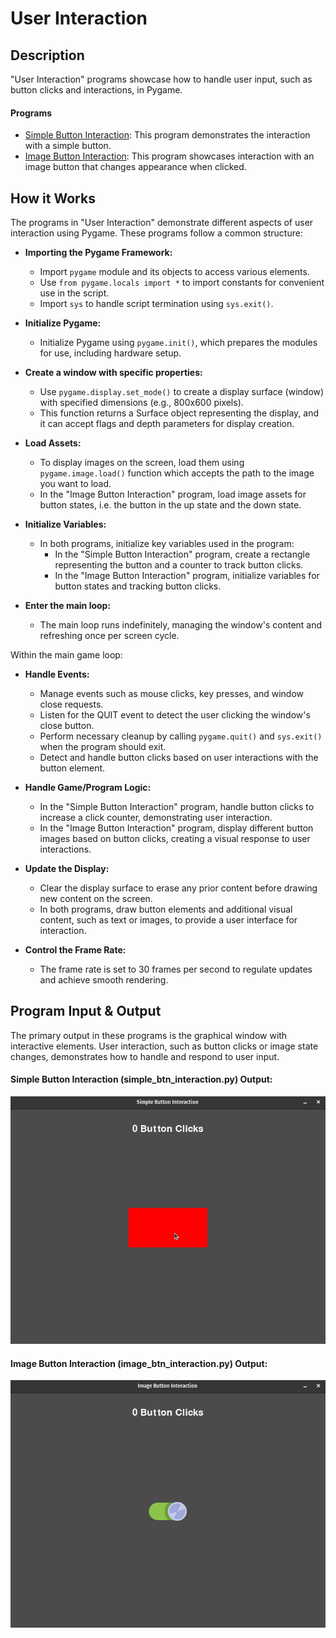 # User Interaction

## Description

"User Interaction" programs showcase how to handle user input, such as button clicks and interactions, in Pygame.

#### Programs

- [Simple Button Interaction](simple_btn_interaction.py): This program demonstrates the interaction with a simple button.
- [Image Button Interaction](image_btn_interaction.py): This program showcases interaction with an image button that changes appearance when clicked.

## How it Works

The programs in "User Interaction" demonstrate different aspects of user interaction using Pygame. These programs follow a common structure:

- **Importing the Pygame Framework:**
    - Import `pygame` module and its objects to access various elements.
    - Use `from pygame.locals import *` to import constants for convenient use in the script.
    - Import `sys` to handle script termination using `sys.exit()`.

- **Initialize Pygame:**
    - Initialize Pygame using `pygame.init()`, which prepares the modules for use, including hardware setup.

- **Create a window with specific properties:**
    - Use `pygame.display.set_mode()` to create a display surface (window) with specified dimensions (e.g., 800x600 pixels).
    - This function returns a Surface object representing the display, and it can accept flags and depth parameters for display creation.

- **Load Assets:**
    - To display images on the screen, load them using `pygame.image.load()` function which accepts the path to the image you want to load.
    - In the "Image Button Interaction" program, load image assets for button states, i.e. the button in the up state and the down state.

- **Initialize Variables:**
    - In both programs, initialize key variables used in the program:
        - In the "Simple Button Interaction" program, create a rectangle representing the button and a counter to track button clicks.
        - In the "Image Button Interaction" program, initialize variables for button states and tracking button clicks.

- **Enter the main loop:**
    - The main loop runs indefinitely, managing the window's content and refreshing once per screen cycle.

Within the main game loop:

- **Handle Events:**
    - Manage events such as mouse clicks, key presses, and window close requests.
    - Listen for the QUIT event to detect the user clicking the window's close button.
    - Perform necessary cleanup by calling `pygame.quit()` and `sys.exit()` when the program should exit.
    - Detect and handle button clicks based on user interactions with the button element.

- **Handle Game/Program Logic:**
    - In the "Simple Button Interaction" program, handle button clicks to increase a click counter, demonstrating user interaction.
    - In the "Image Button Interaction" program, display different button images based on button clicks, creating a visual response to user interactions.

- **Update the Display:**
    - Clear the display surface to erase any prior content before drawing new content on the screen.
    - In both programs, draw button elements and additional visual content, such as text or images, to provide a user interface for interaction.

- **Control the Frame Rate:**
    - The frame rate is set to 30 frames per second to regulate updates and achieve smooth rendering.


## Program Input & Output

The primary output in these programs is the graphical window with interactive elements. User interaction, such as button clicks or image state changes, demonstrates how to handle and respond to user input.

#### Simple Button Interaction (simple_btn_interaction.py) Output:

<p align="center">
  <img src="output/button-output.gif" alt='Simple Button Interaction Output'>
</p>

#### Image Button Interaction (image_btn_interaction.py) Output:

<p align="center">
  <img src="output/image-button-output.gif" alt='Image Button Interaction Output'>
</p>


